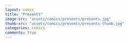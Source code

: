 ```yaml
---
layout: comic
title: "Presents"
image-src: "assets/comics/presents/presents.jpg"
thumb-src: "assets/comics/presents/presents-thumb.jpg"
categories: comics
comments: true
---
```

